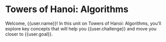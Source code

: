 # Towers of Hanoi: Algorithms

Welcome, {{user.name}}! In this unit on Towers of Hanoi: Algorithms, you’ll explore key concepts that will help you {{user.challenge}} and move you closer to {{user.goal}}.